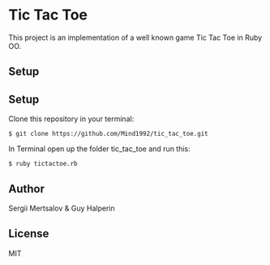 # Tic Tac Toe

This project is an implementation of a well known game Tic Tac Toe in Ruby OO.

## Setup

## Setup
Clone this repository in your terminal:

```console
$ git clone https://github.com/Mind1992/tic_tac_toe.git
```

In Terminal open up the folder tic_tac_toe and run this:

```console
$ ruby tictactoe.rb
```

## Author
Sergii Mertsalov & Guy Halperin

## License
MIT
